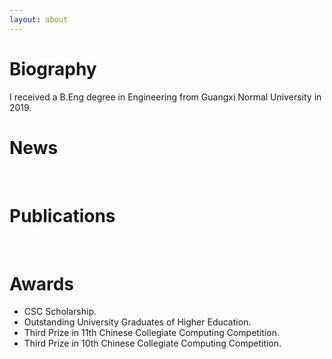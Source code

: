 ```yaml
---
layout: about 
---
```


# Biography
I received a B.Eng degree in Engineering from Guangxi Normal University in 2019. 
<br/>

# News

<br/>

# Publications
<br/>

# Awards
 * CSC Scholarship.
 * Outstanding University Graduates of Higher Education.
 * Third Prize in 11th Chinese Collegiate Computing Competition.
 * Third Prize in 10th Chinese Collegiate Computing Competition.
